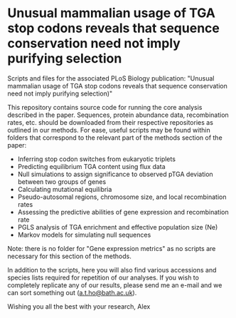 # Unusual mammalian usage of TGA stop codons reveals that sequence conservation need not imply purifying selection

Scripts and files for the associated PLoS Biology publication: "Unusual mammalian usage of TGA stop codons reveals that sequence conservation need not imply purifying selection)"

This repository contains source code for running the core analysis described in the paper. Sequences, protein abundance data, recombination rates, etc. should be downloaded from their respective repositories as outlined in our methods. For ease, useful scripts may be found within folders that correspond to the relevant part of the methods section of the paper:

- Inferring stop codon switches from eukaryotic triplets
- Predicting equilibrium TGA content using flux data
- Null simulations to assign significance to observed pTGA deviation between two groups of genes
- Calculating mutational equilibria 
- Pseudo-autosomal regions, chromosome size, and local recombination rates
- Assessing the predictive abilities of gene expression and recombination rate
- PGLS analysis of TGA enrichment and effective population size (Ne)
- Markov models for simulating null sequences

Note: there is no folder for "Gene expression metrics" as no scripts are necessary for this section of the methods.

In addition to the scripts, here you will also find various accessions and species lists required for repetition of our analyses. If you wish to completely replicate any of our results, please send me an e-mail and we can sort something out (a.t.ho@bath.ac.uk).

Wishing you all the best with your research,
Alex
